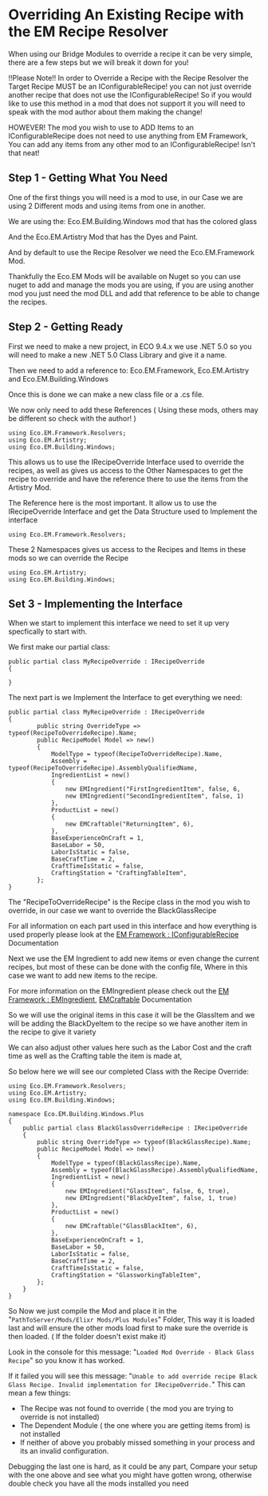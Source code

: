 # Overriding An Existing Recipe with the EM Recipe Resolver

When using our Bridge Modules to override a recipe it can be very simple, there are a few steps but we will break it down for you!

!!Please Note!! In order to Override a Recipe with the Recipe Resolver the Target Recipe MUST be an IConfigurableRecipe! you can not just override another recipe that does not use the IConfigurableRecipe! So if you would like to use this method in a mod that does not support it you will need to speak with the mod author about them making the change!

HOWEVER! The mod you wish to use to ADD Items to an IConfigurableRecipe does not need to use anything from EM Framework, You can add any items from any other mod to an IConfigurableRecipe! Isn't that neat!

## Step 1 - Getting What You Need

One of the first things you will need is a mod to use, in our Case we are using 2 Different mods and using items from one in another.

We are using the: Eco.EM.Building.Windows mod that has the colored glass

And the Eco.EM.Artistry Mod that has the Dyes and Paint.

And by default to use the Recipe Resolver we need the Eco.EM.Framework Mod.

Thankfully the Eco.EM Mods will be available on Nuget so you can use nuget to add and manage the mods you are using, if you are using another mod you just need the mod DLL and add that reference to be able to change the recipes.

## Step 2 - Getting Ready

First we need to make a new project, in ECO 9.4.x we use .NET 5.0 so you will need to make a new .NET 5.0 Class Library and give it a name. 

Then we need to add a reference to: Eco.EM.Framework, Eco.EM.Artistry and Eco.EM.Building.Windows 

Once this is done we can make a new class file or a .cs file. 

We now only need to add these References ( Using these mods, others may be different so check with the author! )

```
using Eco.EM.Framework.Resolvers;
using Eco.EM.Artistry;
using Eco.EM.Building.Windows;
```

This allows us to use the IRecipeOverride Interface used to override the recipes, as well as gives us access to the Other Namespaces to get the recipe to override and have the reference there to use the items from the Artistry Mod.

The Reference here is the most important. It allow us to use the IRecipeOverride Interface and get the Data Structure used to Implement the interface

```
using Eco.EM.Framework.Resolvers;
```

These 2 Namespaces gives us access to the Recipes and Items in these mods so we can override the Recipe

```
using Eco.EM.Artistry;
using Eco.EM.Building.Windows;
```

## Set 3 - Implementing the Interface

When we start to implement this interface we need to set it up very specfically to start with. 

We first make our partial class:

```
public partial class MyRecipeOverride : IRecipeOverride
{

}
```

The next part is we Implement the Interface to get everything we need:

```
public partial class MyRecipeOverride : IRecipeOverride
{
        public string OverrideType => typeof(RecipeToOverrideRecipe).Name;
        public RecipeModel Model => new()
        {
            ModelType = typeof(RecipeToOverrideRecipe).Name,
            Assembly = typeof(RecipeToOverrideRecipe).AssemblyQualifiedName,
            IngredientList = new()
            {
                new EMIngredient("FirstIngredientItem", false, 6,
                new EMIngredient("SecondIngredientItem", false, 1)
            },
            ProductList = new()
            {
                new EMCraftable("ReturningItem", 6),
            },
            BaseExperienceOnCraft = 1,
            BaseLabor = 50,
            LaborIsStatic = false,
            BaseCraftTime = 2,
            CraftTimeIsStatic = false,
            CraftingStation = "CraftingTableItem",
        };
}
```

The "RecipeToOverrideRecipe" is the Recipe class in the mod you wish to override, in our case we want to override the BlackGlassRecipe 

For all information on each part used in this interface and how everything is used properly please look at the [EM Framework : IConfigurableRecipe](https://docs.elixrmods.com/Page/4/ElixrModsEMFrameworkIConfigurableRecipe) Documentation

Next we use the EM Ingredient to add new items or even change the current recipes, but most of these can be done with the config file, Where in this case we want to add new items to the recipe.

For more information on the EMIngredient please check out the [EM Framework : EMIngredient](https://docs.elixrmods.com/Page/4/ElixrModsEMFrameworkIConfigurableRecipe#emingredient), [EMCraftable](https://docs.elixrmods.com/Page/4/ElixrModsEMFrameworkIConfigurableRecipe#emproduct) Documentation

So we will use the original items in this case it will be the GlassItem and we will be adding the BlackDyeItem to the recipe so we have another item in the recipe to give it variety

We can also adjust other values here such as the Labor Cost and the craft time as well as the Crafting table the item is made at, 

So below here we will see our completed Class with the Recipe Override:

```
using Eco.EM.Framework.Resolvers;
using Eco.EM.Artistry;
using Eco.EM.Building.Windows;

namespace Eco.EM.Building.Windows.Plus
{
    public partial class BlackGlassOverrideRecipe : IRecipeOverride
    {
        public string OverrideType => typeof(BlackGlassRecipe).Name;
        public RecipeModel Model => new()
        {
            ModelType = typeof(BlackGlassRecipe).Name,
            Assembly = typeof(BlackGlassRecipe).AssemblyQualifiedName,
            IngredientList = new()
            {
                new EMIngredient("GlassItem", false, 6, true),
                new EMIngredient("BlackDyeItem", false, 1, true)
            },
            ProductList = new()
            {
                new EMCraftable("GlassBlackItem", 6),
            },
            BaseExperienceOnCraft = 1,
            BaseLabor = 50,
            LaborIsStatic = false,
            BaseCraftTime = 2,
            CraftTimeIsStatic = false,
            CraftingStation = "GlassworkingTableItem",
        };
    }
}
```

So Now we just compile the Mod and place it in the "`PathToServer/Mods/Elixr Mods/Plus Modules`" Folder, This way it is loaded last and will ensure the other mods load first to make sure the override is then loaded. ( If the folder doesn't exist make it)

Look in the console for this message:
"`Loaded Mod Override - Black Glass Recipe`" so you know it has worked.

If it failed you will see this message:
"`Unable to add override recipe Black Glass Recipe. Invalid implementation for IRecipeOverride.`" This can mean a few things:

- The Recipe was not found to override ( the mod you are trying to override is not installed)
- The Dependent Module ( the one where you are getting items from) is not installed
- If neither of above you probably missed something in your process and its an invalid configuration. 

Debugging the last one is hard, as it could be any part, Compare your setup with the one above and see what you might have gotten wrong, otherwise double check you have all the mods installed you need
